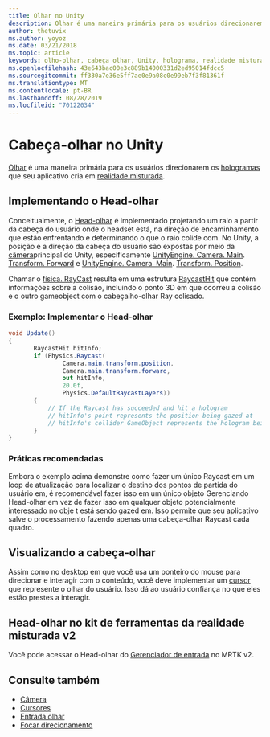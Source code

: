 ```yaml
---
title: Olhar no Unity
description: Olhar é uma maneira primária para os usuários direcionarem os hologramas que seu aplicativo cria em realidade misturada.
author: thetuvix
ms.author: yoyoz
ms.date: 03/21/2018
ms.topic: article
keywords: olho-olhar, cabeça olhar, Unity, holograma, realidade misturada
ms.openlocfilehash: 43e643bac00e3c889b14000331d2ed95014fdcc5
ms.sourcegitcommit: ff330a7e36e5ff7ae0e9a08c0e99eb7f3f81361f
ms.translationtype: MT
ms.contentlocale: pt-BR
ms.lasthandoff: 08/28/2019
ms.locfileid: "70122034"
---
```

# <a name="head-gaze-in-unity"></a>Cabeça-olhar no Unity

[Olhar](gaze.md) é uma maneira primária para os usuários direcionarem os [hologramas](hologram.md) que seu aplicativo cria em [realidade misturada](mixed-reality.md).


## <a name="implementing-head-gaze"></a>Implementando o Head-olhar

Conceitualmente, o [Head-olhar](gaze.md) é implementado projetando um raio a partir da cabeça do usuário onde o headset está, na direção de encaminhamento que estão enfrentando e determinando o que o raio colide com. No Unity, a posição e a direção da cabeça do usuário são expostas por meio da [câmera](camera-in-unity.md)principal do Unity, especificamente [UnityEngine. Camera. Main](http://docs.unity3d.com/ScriptReference/Camera-main.html). [Transform. Forward](http://docs.unity3d.com/ScriptReference/Transform-forward.html) e [UnityEngine. Camera. Main](http://docs.unity3d.com/ScriptReference/Camera-main.html). [Transform. Position](http://docs.unity3d.com/ScriptReference/Transform-position.html).

Chamar o [física. RayCast](http://docs.unity3d.com/ScriptReference/Physics.Raycast.html) resulta em uma estrutura [RaycastHit](http://docs.unity3d.com/ScriptReference/RaycastHit.html) que contém informações sobre a colisão, incluindo o ponto 3D em que ocorreu a colisão e o outro gameobject com o cabeçalho-olhar Ray colisado.

### <a name="example-implement-head-gaze"></a>Exemplo: Implementar o Head-olhar

```cs
void Update()
{
       RaycastHit hitInfo;
       if (Physics.Raycast(
               Camera.main.transform.position,
               Camera.main.transform.forward,
               out hitInfo,
               20.0f,
               Physics.DefaultRaycastLayers))
       {
           // If the Raycast has succeeded and hit a hologram
           // hitInfo's point represents the position being gazed at
           // hitInfo's collider GameObject represents the hologram being gazed at
       }
}
```

### <a name="best-practices"></a>Práticas recomendadas

Embora o exemplo acima demonstre como fazer um único Raycast em um loop de atualização para localizar o destino dos pontos de partida do usuário em, é recomendável fazer isso em um único objeto Gerenciando Head-olhar em vez de fazer isso em qualquer objeto potencialmente interessado no obje t está sendo gazed em. Isso permite que seu aplicativo salve o processamento fazendo apenas uma cabeça-olhar Raycast cada quadro.

## <a name="visualizing-head-gaze"></a>Visualizando a cabeça-olhar

Assim como no desktop em que você usa um ponteiro do mouse para direcionar e interagir com o conteúdo, você deve implementar um [cursor](cursors.md) que represente o olhar do usuário. Isso dá ao usuário confiança no que eles estão prestes a interagir.

## <a name="head-gaze-in-the-mixed-reality-toolkit-v2"></a>Head-olhar no kit de ferramentas da realidade misturada v2
Você pode acessar o Head-olhar do [Gerenciador de entrada](https://microsoft.github.io/MixedRealityToolkit-Unity/Documentation/Input/Overview.html) no MRTK v2.

## <a name="see-also"></a>Consulte também
* [Câmera](camera-in-unity.md)
* [Cursores](cursors.md)
* [Entrada olhar](gaze.md)
* [Focar direcionamento](gaze-targeting.md)
